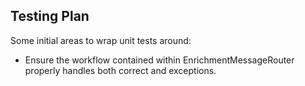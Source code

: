 ## Testing Plan

Some initial areas to wrap unit tests around:

* Ensure the workflow contained within EnrichmentMessageRouter properly handles both correct and exceptions.

